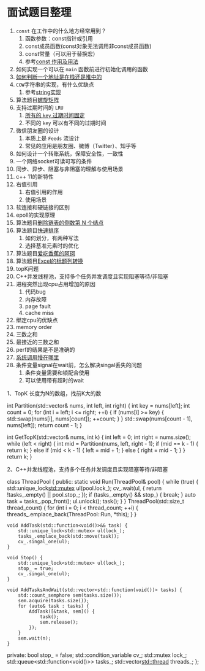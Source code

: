# 面试题目整理

1. `const` 在工作中的什么地方经常用到？
   1. 函数参数：const指针或引用
   2. const成员函数(const对象无法调用非const成员函数)
   3. const常量（可以用于替换宏）
   4. 参考[const 作用及用法](../cpp/C%2B%2B%20%E9%9D%A2%E8%AF%95%E7%AA%81%E7%A0%B4/3.%20C%2B%2B%20%E5%85%B3%E9%94%AE%E5%AD%97%E4%B8%8E%E5%85%B3%E9%94%AE%E5%BA%93%E5%87%BD%E6%95%B0/3.%20const%20%E4%BD%9C%E7%94%A8%E5%8F%8A%E7%94%A8%E6%B3%95.md)
2. 如何实现一个可以在 `main` 函数前进行初始化调用的函数
3. [如何判断一个地址是在栈还是堆中的](../cpp/C%2B%2B%20%E9%9D%A2%E8%AF%95%E7%AA%81%E7%A0%B4/1.%20C%2B%2B%20%E7%BC%96%E8%AF%91%E4%B8%8E%E5%86%85%E5%AD%98%E7%9B%B8%E5%85%B3/13.%20%E5%A6%82%E4%BD%95%E5%88%A4%E6%96%AD%E4%B8%80%E4%B8%AA%E5%9C%B0%E5%9D%80%E6%98%AF%E5%9C%A8%E6%A0%88%E8%BF%98%E6%98%AF%E5%A0%86%E4%B8%AD%E7%9A%84.md)
4. `COW`字符串的实现，有什么优缺点
   1. 参考[string实现](https://github.com/gwq5210/gtl/blob/main/docs/string.md)
5. 算法题目[螺旋矩阵](https://github.com/gwq5210/leetcode_solution/blob/main/algorithm/54.%20%E8%9E%BA%E6%97%8B%E7%9F%A9%E9%98%B5.cc)
6. 支持过期时间的 `LRU`
   1. [所有的 `key` 过期时间固定](https://github.com/gwq5210/leetcode_solution/blob/main/algorithm/146.%20LRU%E7%BC%93%E5%AD%98.cc)
   2. 不同的 `key` 可以有不同的过期时间
7. 微信朋友圈的设计
   1. 本质上是 `Feeds` 流设计
   2. 常见的应用是朋友圈、微博（Twitter）、知乎等
8. 如何设计一个转账系统，保障安全性，一致性
9. 一个网络socket可读可写的条件
10. 同步、异步、阻塞与非阻塞的理解与使用场景
11. c++ 11的新特性
12. 右值引用
    1. 右值引用的作用
    2. 使用场景
13. 软连接和硬链接的区别
14. epoll的实现原理
15. 算法题目[删除链表的倒数第 N 个结点](https://leetcode.cn/problems/remove-nth-node-from-end-of-list/description/)
16. 算法题目[快速排序](1)
    1. 如何划分，有两种写法
    2. 选择基准元素时的优化
17. 算法题目[爱吃香蕉的阿珂](1)
18. 算法题目[Excel的标题列转换](1)
19. topK问题
20. C++并发线程池，支持多个任务并发调度且实现阻塞等待/非阻塞
21. 进程突然出现cpu占用增加的原因
    1. 代码bug
    2. 内存故障
    3. page fault
    4. cache miss
22. 绑定cpu的优缺点
23. memory order
24. 三数之和
25. 最接近的三数之和
26. perf的结果是不是准确的
27. [系统调用慢在哪里](https://zhuanlan.zhihu.com/p/80206565)
28. 条件变量signal在wait前，怎么解决singal丢失的问题
    1. 条件变量需要和锁配合使用
    2. 可以使用带有超时的wait


1、TopK 长度为N的数组，找前K大的数


int Partition(std::vector<int>& nums, int left, int right) {
	int key = nums[left];
	int count = 0;
	for (int i = left; i <= right; ++i) {
		if (nums[i] >= key) {
			std::swap(nums[i], nums[count]);
			++count;
		}
	}
	std::swap(nums[count - 1], nums[left]);
	return count - 1;
}

int GetTopK(std::vector<int>& nums, int k) {
	int left = 0;
	int right = nums.size();
	while (left < right) {
		int mid = Partition(nums, left, right - 1);
		if (mid == k - 1) {
			return k;
		} else if (mid < k - 1) {
			left = mid + 1;
		} else {
			right = mid - 1;
		}
}
return k;
}




2、C++并发线程池，支持多个任务并发调度且实现阻塞等待/非阻塞


class ThreadPool {
 public:
	static void Run(ThreadPool& pool) {
		while (true) {
			std::unique_lock<std::mutex> ul(pool.lock_);
			cv_.wait(ul, []() {
				return !tasks_.empty() || pool.stop_;
			});
			if (tasks_.empty() && stop_) {
				break;
			}
			auto task = tasks_.pop_front();
			ul.unlock();
			task();
		}
	}
	ThreadPool(std::size_t thread_count) {
		for (int i = 0; i < thread_count; ++i) {
			threads_.emplace_back(ThreadPool::Run, *this);
		}
	}

	void AddTask(std::function<void()>&& task) {
		std::unique_lock<std::mutex> ul(lock_);
		tasks_.emplace_back(std::move(task));
		cv_.singal_one(ul);
	}

	void Stop() {
		std::unique_lock<std::mutex> ul(lock_);
		stop_ = true;
		cv_.singal_one(ul);
	}

	void AddTasksAndWait(std::vector<std::function(void())> tasks) {
		std::count_semphore sem(tasks.size());
		sem.acquire(tasks.size());
		for (auto& task : tasks) {
			AddTask([&task, sem]() {
				task();
				sem.release();
			});
		}
		sem.wait(n);
	}

 private:
	bool stop_ = false;
	std::condition_variable cv_;
	std::mutex lock_;
	std::queue<std::function<void()>> tasks_;
	std::vector<std::thread> threads_;
};

